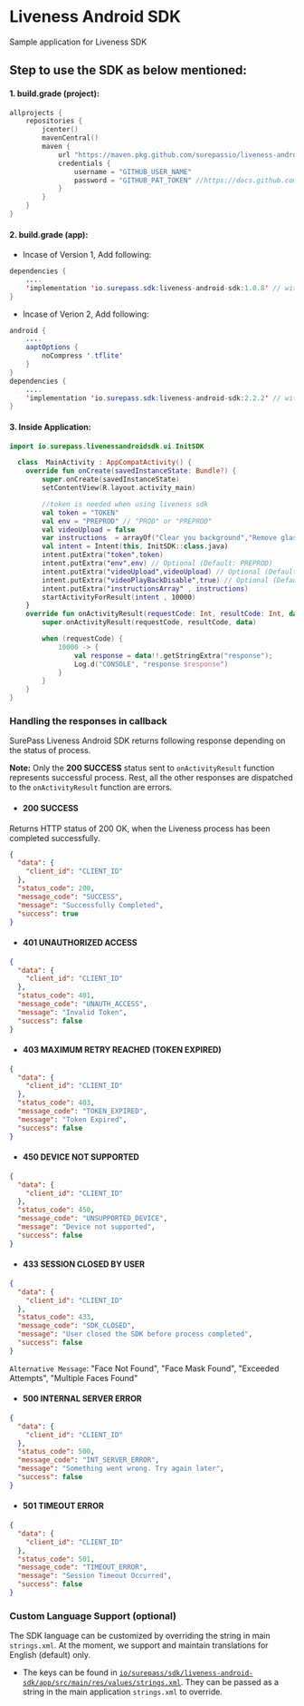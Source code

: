 # Liveness Android SDK
Sample application for Liveness SDK

## Step to use the SDK as below mentioned:

#### 1. build.grade (project):

```kotlin
allprojects {
    repositories {
        jcenter()
        mavenCentral()
        maven {
            url "https://maven.pkg.github.com/surepassio/liveness-android-sdk-sample-app"
            credentials {
                username = "GITHUB_USER_NAME"
                password = "GITHUB_PAT_TOKEN" //https://docs.github.com/en/github/authenticating-to-github/keeping-your-account-and-data-secure/creating-a-personal-access-token (Allow Package Install Permission)
            }
        }
    }
}
```

#### 2. build.grade (app):

- Incase of Version 1, Add following:
```java
dependencies {
    ....
    'implementation 'io.surepass.sdk:liveness-android-sdk:1.0.8' // without Face Mask Detection
}
```
- Incase of Verion 2, Add following:

```java
android {
    ....
    aaptOptions {
        noCompress '.tflite'
    }
}
dependencies {
    ....
    'implementation 'io.surepass.sdk:liveness-android-sdk:2.2.2' // with Face Mask Detection
}
```
#### 3. Inside Application:

```kotlin
import io.surepass.livenessandroidsdk.ui.InitSDK

  class  MainActivity : AppCompatActivity() {
    override fun onCreate(savedInstanceState: Bundle?) {
        super.onCreate(savedInstanceState)
        setContentView(R.layout.activity_main)

        //token is needed when using liveness sdk
        val token = "TOKEN"
        val env = "PREPROD" // "PROD" or "PREPROD"
        val videoUpload = false
        var instructions  = arrayOf("Clear you background","Remove glasses",...)
        val intent = Intent(this, InitSDK::class.java)
        intent.putExtra("token",token)
        intent.putExtra("env",env) // Optional (Default: PREPROD)
        intent.putExtra("videoUpload",videoUpload) // Optional (Default: true)
        intent.putExtra("videoPlayBackDisable",true) // Optional (Default: false)
        intent.putExtra("instructionsArray" , instructions)
        startActivityForResult(intent , 10000)
    }
    override fun onActivityResult(requestCode: Int, resultCode: Int, data: Intent?) {
        super.onActivityResult(requestCode, resultCode, data)

        when (requestCode) {
            10000 -> {
                val response = data!!.getStringExtra("response");
                Log.d("CONSOLE", "response $response")
            }
        }
    }
}
```

### Handling the responses in callback

SurePass Liveness Android SDK returns following response depending on the status of process.

**Note:** Only the **200 SUCCESS** status sent to `onActivityResult` function represents successful process. Rest, all the other responses are dispatched to the `onActivityResult` function are errors.

- #### 200 SUCCESS

Returns HTTP status of 200 OK, when the Liveness process has been completed successfully.

```json
{
  "data": {
    "client_id": "CLIENT_ID"
  },
  "status_code": 200,
  "message_code": "SUCCESS",
  "message": "Successfully Completed",
  "success": true
}
```

- #### 401 UNAUTHORIZED ACCESS

```json
{
  "data": {
    "client_id": "CLIENT_ID"
  },
  "status_code": 401,
  "message_code": "UNAUTH_ACCESS",
  "message": "Invalid Token",
  "success": false
}
```

- #### 403 MAXIMUM RETRY REACHED (TOKEN EXPIRED)

```json
{
  "data": {
    "client_id": "CLIENT_ID"
  },
  "status_code": 403,
  "message_code": "TOKEN_EXPIRED",
  "message": "Token Expired",
  "success": false
}
```

- #### 450 DEVICE NOT SUPPORTED

```json
{
  "data": {
    "client_id": "CLIENT_ID"
  },
  "status_code": 450,
  "message_code": "UNSUPPORTED_DEVICE",
  "message": "Device not supported",
  "success": false
}
```

- #### 433 SESSION CLOSED BY USER

```json
{
  "data": {
    "client_id": "CLIENT_ID"
  },
  "status_code": 433,
  "message_code": "SDK_CLOSED",
  "message": "User closed the SDK before process completed",
  "success": false
}
```
`Alternative Message`: "Face Not Found", "Face Mask Found", "Exceeded Attempts", "Multiple Faces Found"

- #### 500 INTERNAL SERVER ERROR

```json
{
  "data": {
    "client_id": "CLIENT_ID"
  },
  "status_code": 500,
  "message_code": "INT_SERVER_ERROR",
  "message": "Something went wrong. Try again later",
  "success": false
}
```

- #### 501 TIMEOUT ERROR

```json
{
  "data": {
    "client_id": "CLIENT_ID"
  },
  "status_code": 501,
  "message_code": "TIMEOUT_ERROR",
  "message": "Session Timeout Occurred",
  "success": false
}
```

### Custom Language Support (optional)
  The SDK language can be customized by overriding the string in main `strings.xml`. At the moment, we support and maintain translations for English (default) only.

  - The keys can be found in [`io/surepass/sdk/liveness-android-sdk/app/src/main/res/values/strings.xml`](/io/surepass/sdk/liveness-android-sdk/app/src/main/res/values/strings.xml). They can be passed as a string in the main application `strings.xml` to override.


